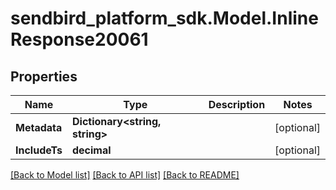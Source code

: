 
# sendbird_platform_sdk.Model.InlineResponse20061

## Properties

Name | Type | Description | Notes
------------ | ------------- | ------------- | -------------
**Metadata** | **Dictionary&lt;string, string&gt;** |  | [optional] 
**IncludeTs** | **decimal** |  | [optional] 

[[Back to Model list]](../README.md#documentation-for-models)
[[Back to API list]](../README.md#documentation-for-api-endpoints)
[[Back to README]](../README.md)

